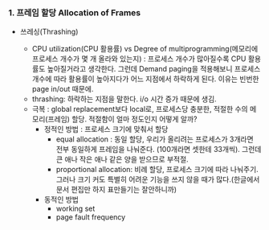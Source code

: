 ### 1. 프레임 할당 Allocation of Frames

- 쓰레싱(Thrashing)

  - CPU utilization(CPU 활용률) vs Degree of multiprogramming(메모리에 프로세스 개수가 몇 개 올라와 있는지) : 프로세스 개수가 많아질수록 CPU 활용률도 높아질거라고 생각한다. 그런데 Demand paging을 적용해보니 프로세스 개수에 따라 활용률이 높아지다가 어느 지점에서 하락하게 된다. 이유는 빈번한 page in/out 때문에. 
  - thrashing: 하락하는 지점을 말한다. i/o 시간 증가 때문에 생김.
  - 극복 : global replacement보다 local로, 프로세스당 충분한, 적절한 수의 메모리(프레임) 할당. 적절함이 얼마 정도인지 어떻게 알까?
    - 정적인 방법 : 프로세스 크기에 맞춰서 할당
      - equal allocation : 동일 할당, 우리가 올리려는 프로세스가 3개라면 전부 동일하게 프레임을 나눠준다. (100개라면 셋한테 33개씩). 그런데 큰 애나 작은 애나 같은 양을 받으므로 부적절.
      - proportional allocation: 비례 할당, 프로세스 크기에 따라 나눠주기. 그러나 크기 커도 특별히 어려운 기능을 쓰지 않을 때가 많다.(한글에서 문서 편집만 하지 표만들기는 잘안하니까)
    - 동적인 방법
      - working set
      - page fault frequency

  